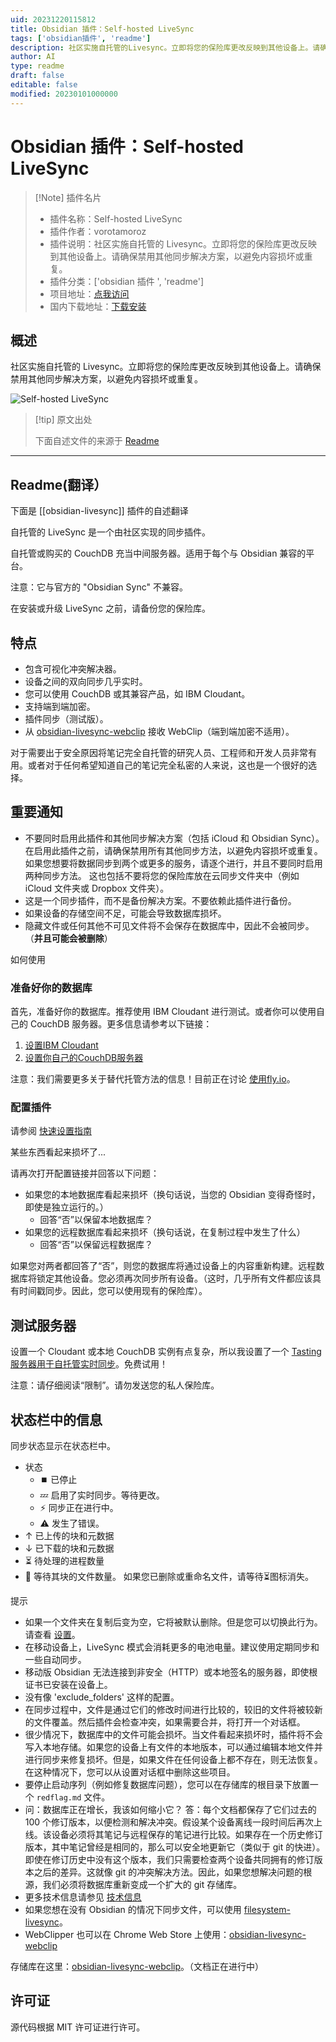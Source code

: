 ```yaml
---
uid: 20231220115812
title: Obsidian 插件：Self-hosted LiveSync
tags: ['obsidian插件', 'readme']
description: 社区实施自托管的Livesync。立即将您的保险库更改反映到其他设备上。请确保禁用其他同步解决方案，以避免内容损坏或重复。
author: AI
type: readme
draft: false
editable: false
modified: 20230101000000
---
```


# Obsidian 插件：Self-hosted LiveSync

> [!Note] 插件名片
> - 插件名称：Self-hosted LiveSync
> - 插件作者：vorotamoroz
> - 插件说明：社区实施自托管的 Livesync。立即将您的保险库更改反映到其他设备上。请确保禁用其他同步解决方案，以避免内容损坏或重复。
> - 插件分类：['obsidian 插件 ', 'readme']
> - 项目地址：[点我访问](https://github.com/vrtmrz/obsidian-livesync)
> - 国内下载地址：[下载安装](https://pkmer.cn/products/plugin/pluginMarket/?obsidian-livesync)

## 概述

社区实施自托管的 Livesync。立即将您的保险库更改反映到其他设备上。请确保禁用其他同步解决方案，以避免内容损坏或重复。

![Self-hosted LiveSync](https://cdn.pkmer.cn/covers/obsidian-livesync_new.gif)

> [!tip] 原文出处
>
>下面自述文件的来源于 [Readme](https://ghproxy.net/https://raw.githubusercontent.com/vrtmrz/obsidian-livesync/main/README.md)

---

## Readme(翻译）

下面是 [[obsidian-livesync]] 插件的自述翻译

自托管的 LiveSync 是一个由社区实现的同步插件。

自托管或购买的 CouchDB 充当中间服务器。适用于每个与 Obsidian 兼容的平台。

注意：它与官方的 "Obsidian Sync" 不兼容。

在安装或升级 LiveSync 之前，请备份您的保险库。

## 特点

- 包含可视化冲突解决器。
- 设备之间的双向同步几乎实时。
- 您可以使用 CouchDB 或其兼容产品，如 IBM Cloudant。
- 支持端到端加密。
- 插件同步（测试版）。
- 从 [obsidian-livesync-webclip](https://chrome.google.com/webstore/detail/obsidian-livesync-webclip/jfpaflmpckblieefkegjncjoceapakdf) 接收 WebClip（端到端加密不适用）。

对于需要出于安全原因将笔记完全自托管的研究人员、工程师和开发人员非常有用。或者对于任何希望知道自己的笔记完全私密的人来说，这也是一个很好的选择。

## 重要通知

- 不要同时启用此插件和其他同步解决方案（包括 iCloud 和 Obsidian Sync）。在启用此插件之前，请确保禁用所有其他同步方法，以避免内容损坏或重复。如果您想要将数据同步到两个或更多的服务，请逐个进行，并且不要同时启用两种同步方法。
    这也包括不要将您的保险库放在云同步文件夹中（例如 iCloud 文件夹或 Dropbox 文件夹）。
- 这是一个同步插件，而不是备份解决方案。不要依赖此插件进行备份。
- 如果设备的存储空间不足，可能会导致数据库损坏。
- 隐藏文件或任何其他不可见文件将不会保存在数据库中，因此不会被同步。（**并且可能会被删除**）

如何使用

### 准备好你的数据库

首先，准备好你的数据库。推荐使用 IBM Cloudant 进行测试。或者你可以使用自己的 CouchDB 服务器。更多信息请参考以下链接：

1. [设置IBM Cloudant](docs/setup_cloudant.md)
2. [设置你自己的CouchDB服务器](docs/setup_own_server.md)

注意：我们需要更多关于替代托管方法的信息！目前正在讨论 [使用fly.io](https://github.com/vrtmrz/obsidian-livesync/discussions/85)。

### 配置插件

请参阅 [快速设置指南](doccs/../docs/quick_setup.md)

某些东西看起来损坏了...

请再次打开配置链接并回答以下问题：

- 如果您的本地数据库看起来损坏（换句话说，当您的 Obsidian 变得奇怪时，即使是独立运行的。）
	- 回答“否”以保留本地数据库？
- 如果您的远程数据库看起来损坏（换句话说，在复制过程中发生了什么）
	- 回答“否”以保留远程数据库？

如果您对两者都回答了“否”，则您的数据库将通过设备上的内容重新构建。远程数据库将锁定其他设备。您必须再次同步所有设备。（这时，几乎所有文件都应该具有时间戳同步。因此，您可以使用现有的保险库）。

## 测试服务器

设置一个 Cloudant 或本地 CouchDB 实例有点复杂，所以我设置了一个 [Tasting服务器用于自托管实时同步](https://olstaste.vrtmrz.net/)。免费试用！

注意：请仔细阅读“限制”。请勿发送您的私人保险库。

## 状态栏中的信息

同步状态显示在状态栏中。

- 状态
    - ⏹️ 已停止
    - 💤 启用了实时同步。等待更改。
    - ⚡️ 同步正在进行中。
    - ⚠ 发生了错误。
- ↑ 已上传的块和元数据
- ↓ 已下载的块和元数据
- ⏳ 待处理的进程数量
- 🧩 等待其块的文件数量。
如果您已删除或重命名文件，请等待⏳图标消失。

提示

- 如果一个文件夹在复制后变为空，它将被默认删除。但是您可以切换此行为。请查看 [设置](docs/settings.md)。
- 在移动设备上，LiveSync 模式会消耗更多的电池电量。建议使用定期同步和一些自动同步。
- 移动版 Obsidian 无法连接到非安全（HTTP）或本地签名的服务器，即使根证书已安装在设备上。
- 没有像 'exclude_folders' 这样的配置。
- 在同步过程中，文件是通过它们的修改时间进行比较的，较旧的文件将被较新的文件覆盖。然后插件会检查冲突，如果需要合并，将打开一个对话框。
- 很少情况下，数据库中的文件可能会损坏。当文件看起来损坏时，插件将不会写入本地存储。如果您的设备上有文件的本地版本，可以通过编辑本地文件并进行同步来修复损坏。但是，如果文件在任何设备上都不存在，则无法恢复。在这种情况下，您可以从设置对话框中删除这些项目。
- 要停止启动序列（例如修复数据库问题），您可以在存储库的根目录下放置一个 `redflag.md` 文件。
- 问：数据库正在增长，我该如何缩小它？
  答：每个文档都保存了它们过去的 100 个修订版本，以便检测和解决冲突。假设某个设备离线一段时间后再次上线。该设备必须将其笔记与远程保存的笔记进行比较。如果存在一个历史修订版本，其中笔记曾经是相同的，那么可以安全地更新它（类似于 git 的快进）。即使在修订历史中没有这个版本，我们只需要检查两个设备共同拥有的修订版本之后的差异。这就像 git 的冲突解决方法。因此，如果您想解决问题的根源，我们必须将数据库重新变成一个扩大的 git 存储库。
- 更多技术信息请参见 [技术信息](docs/tech_info.md)
- 如果您想在没有 Obsidian 的情况下同步文件，可以使用 [filesystem-livesync](https://github.com/vrtmrz/filesystem-livesync)。
- WebClipper 也可以在 Chrome Web Store 上使用：[obsidian-livesync-webclip](https://chrome.google.com/webstore/detail/obsidian-livesync-webclip/jfpaflmpckblieefkegjncjoceapakdf)

存储库在这里：[obsidian-livesync-webclip](https://github.com/vrtmrz/obsidian-livesync-webclip)。（文档正在进行中）

## 许可证

源代码根据 MIT 许可证进行许可。
